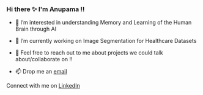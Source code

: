 ### Hi there ✨ I'm Anupama !!
                                                               
<!--
**anupamaaas/anupamaaas** is a ✨ _special_ ✨ repository because its `README.md` (this file) appears on your GitHub profile.

Here are some ideas to get you started:
- 👯 I’m looking to collaborate on ...
- 🤔 I’m looking for help with ...
- ⚡ Fun fact: ...
-->

- 🌱 I’m interested in understanding Memory and Learning of the Human Brain through AI
- 🔭 I’m currently working on Image Segmentation for Healthcare Datasets

- 💬 Feel free to reach out to me about projects we could talk about/collaborate on !!
- 📫 Drop me an [email](anupamaaa7@gmail.com)

Connect with me on [LinkedIn](https://www.linkedin.com/in/anupama-s-2969aa176/)


